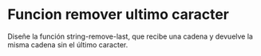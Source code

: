# Funcion remover ultimo caracter

Diseñe la función string-remove-last, que recibe una cadena y devuelve la misma cadena sin el último caracter.